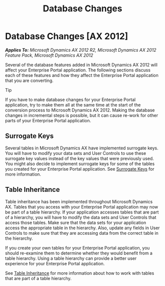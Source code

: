 ﻿---
title: Database Changes
TOCTitle: Database Changes
ms:assetid: b79fae98-c6e8-45bf-b0fd-cd262def5675
ms:mtpsurl: https://msdn.microsoft.com/en-us/library/Hh272128(v=AX.60)
ms:contentKeyID: 36542143
ms.date: 11/07/2012
mtps_version: v=AX.60
---

# Database Changes [AX 2012]


_**Applies To:** Microsoft Dynamics AX 2012 R2, Microsoft Dynamics AX 2012 Feature Pack, Microsoft Dynamics AX 2012_

Several of the database features added in Microsoft Dynamics AX 2012 will affect your Enterprise Portal application. The following sections discuss each of these features and how they affect the Enterprise Portal application that you are converting.


> [!TIP]
> <P>If you have to make database changes for your Enterprise Portal application, try to make them all at the same time at the start of the conversion process to Microsoft Dynamics AX 2012. Making the database changes in incremental steps is possible, but it can cause re-work for other parts of your Enterprise Portal application.</P>



## Surrogate Keys

Several tables in Microsoft Dynamics AX have implemented surrogate keys. You will have to modify your data sets and User Controls to use these surrogate key values instead of the key values that were previously used. You might also decide to implement surrogate keys for some of the tables you created for your Enterprise Portal application. See [Surrogate Keys](surrogate-keys.md) for more information.

## Table Inheritance

Table inheritance has been implemented throughout Microsoft Dynamics AX. Tables that you access with your Enterprise Portal application may now be part of a table hierarchy. If your application accesses tables that are part of a hierarchy, you will have to modify the data sets and User Controls that access those tables. Make sure that the data sets for your application access the appropriate table in the hierarchy. Also, update any fields in User Controls to make sure that they are accessing data from the correct table in the hierarchy.

If you create your own tables for your Enterprise Portal application, you should re-examine them to determine whether they would benefit from a table hierarchy. Using a table hierarchy can provide a better user experience for your Enterprise Portal application.

See [Table Inheritance](table-inheritance.md) for more information about how to work with tables that are part of a table hierarchy.

